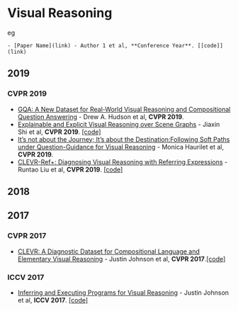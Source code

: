 # Visual Reasoning

eg 
```
- [Paper Name](link) - Author 1 et al, **Conference Year**. [[code]](link)
```

## 2019

### CVPR 2019

- [GQA: A New Dataset for Real-World Visual Reasoning and Compositional Question Answering](http://openaccess.thecvf.com/content_CVPR_2019/papers/Hudson_GQA_A_New_Dataset_for_Real-World_Visual_Reasoning_and_Compositional_CVPR_2019_paper.pdf) - Drew A. Hudson et al, **CVPR 2019**. 
- [Explainable and Explicit Visual Reasoning over Scene Graphs](http://arxiv.org/abs/1812.01855) - Jiaxin Shi et al, **CVPR 2019**. [[code]](https://github.com/shijx12/XNM-Net)
- [It’s not about the Journey; It’s about the Destination:Following Soft Paths under Question-Guidance for Visual Reasoning](https://cvhci.anthropomatik.kit.edu/~mhaurile/papers/CVPR2019_SoftPaths.pdf) - Monica Haurilet et al, **CVPR 2019**. 
- [CLEVR-Ref+: Diagnosing Visual Reasoning with Referring Expressions](http://arxiv.org/abs/1901.00850) - Runtao Liu et al, **CVPR 2019**. [[code]](https://cs.jhu.edu/˜cxliu/2019/clevr-ref+)


## 2018


## 2017

### CVPR 2017

- [CLEVR: A Diagnostic Dataset for Compositional Language and Elementary Visual Reasoning](https://arxiv.org/pdf/1612.06890.pdf) - Justin Johnson et al, **CVPR 2017**.[[code]](https://cs.stanford.edu/people/jcjohns/clevr/)

### ICCV 2017

- [Inferring and Executing Programs for Visual Reasoning](https://arxiv.org/pdf/1612.06890.pdf) - Justin Johnson et al, **ICCV 2017**. [[code]](https://github.com/facebookresearch/clevr-iep)
